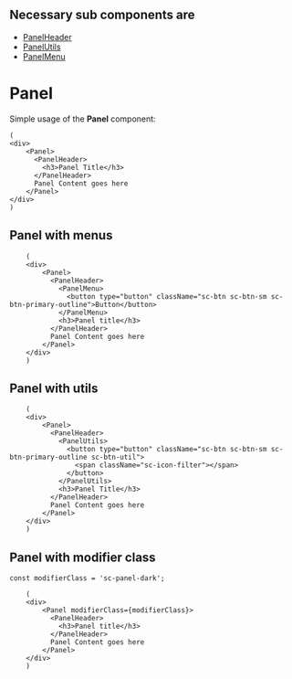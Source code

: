 ## Necessary sub components are
* [PanelHeader](#panelheader)
* [PanelUtils](#panelutils)
* [PanelMenu](#panelmenu)

# Panel

Simple usage of the **Panel** component:

    (
    <div>
        <Panel>
          <PanelHeader>
            <h3>Panel Title</h3>
          </PanelHeader>
          Panel Content goes here
        </Panel>
    </div>
    )

## Panel with menus

        (
        <div>
            <Panel>
              <PanelHeader>
                <PanelMenu>
                  <button type="button" className="sc-btn sc-btn-sm sc-btn-primary-outline">Button</button>
                </PanelMenu>
                <h3>Panel title</h3>
              </PanelHeader>
              Panel Content goes here
            </Panel>
        </div>
        )

## Panel with utils

        (
        <div>
            <Panel>
              <PanelHeader>
                <PanelUtils>
                  <button type="button" className="sc-btn sc-btn-sm sc-btn-primary-outline sc-btn-util">
                    <span className="sc-icon-filter"></span>
                  </button>
                </PanelUtils>
                <h3>Panel Title</h3>
              </PanelHeader>
              Panel Content goes here
            </Panel>
        </div>
        )

## Panel with modifier class

    const modifierClass = 'sc-panel-dark';

        (
        <div>
            <Panel modifierClass={modifierClass}>
              <PanelHeader>
                <h3>Panel title</h3>
              </PanelHeader>
              Panel Content goes here
            </Panel>
        </div>
        )
